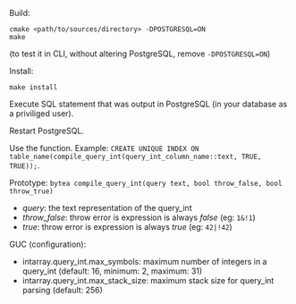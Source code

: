 Build:
```
cmake <path/to/sources/directory> -DPOSTGRESQL=ON
make
```
(to test it in CLI, without altering PostgreSQL, remove `-DPOSTGRESQL=ON`)

Install:
```
make install
```

Execute SQL statement that was output in PostgreSQL (in your database as a priviliged user).

Restart PostgreSQL.

Use the function. Example: `CREATE UNIQUE INDEX ON table_name(compile_query_int(query_int_column_name::text, TRUE, TRUE));`.

Prototype: `bytea compile_query_int(query text, bool throw_false, bool throw_true)`
* *query*: the text representation of the query_int
* *throw_false*: throw error is expression is always *false* (eg: `1&!1`)
* *true*: throw error is expression is always *true* (eg: `42|!42`)

GUC (configuration):
* intarray.query_int.max_symbols: maximum number of integers in a query_int (default: 16, minimum: 2, maximum: 31)
* intarray.query_int.max_stack_size: maximum stack size for query_int parsing (default: 256)
